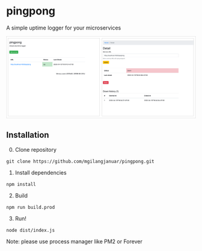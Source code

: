 # pingpong

A simple uptime logger for your microservices

![pingpong](./assets/ss.png)

## Installation

0. Clone repository

```
git clone https://github.com/mgilangjanuar/pingpong.git
```

1. Install dependencies

```
npm install
```

2. Build

```
npm run build.prod
```

3. Run!

```
node dist/index.js
```

Note: please use process manager like PM2 or Forever